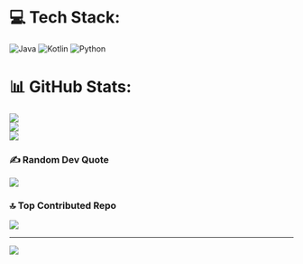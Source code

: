 
# 💻 Tech Stack:
![Java](https://img.shields.io/badge/java-%23ED8B00.svg?style=for-the-badge&logo=openjdk&logoColor=white) ![Kotlin](https://img.shields.io/badge/kotlin-%237F52FF.svg?style=for-the-badge&logo=kotlin&logoColor=white) ![Python](https://img.shields.io/badge/python-3670A0?style=for-the-badge&logo=python&logoColor=ffdd54)
# 📊 GitHub Stats:
![](https://github-readme-stats.vercel.app/api?username=x7t-coding&theme=dark&hide_border=false&include_all_commits=true&count_private=true)<br/>
![](https://github-readme-streak-stats.herokuapp.com/?user=x7t-coding&theme=dark&hide_border=false)<br/>
![](https://github-readme-stats.vercel.app/api/top-langs/?username=x7t-coding&theme=dark&hide_border=false&include_all_commits=true&count_private=true&layout=compact)

### ✍️ Random Dev Quote
![](https://quotes-github-readme.vercel.app/api?type=horizontal&theme=dark)

### 🔝 Top Contributed Repo
![](https://github-contributor-stats.vercel.app/api?username=x7t-coding&limit=5&theme=dark&combine_all_yearly_contributions=true)

---
[![](https://visitcount.itsvg.in/api?id=x7t-coding&icon=0&color=4)](https://visitcount.itsvg.in)

<!-- Proudly created with GPRM ( https://gprm.itsvg.in ) -->
